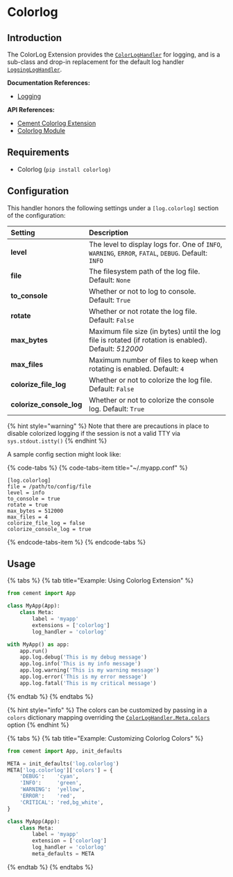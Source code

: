 # Colorlog

## Introduction

The ColorLog Extension provides the [`ColorLogHandler`](http://cement.readthedocs.io/en/3.0/api/ext/ext_colorlog/#cement.ext.ext_colorlog.ColorLogHandler) for logging, and is a sub-class and drop-in replacement for the default log handler [`LoggingLogHandler`](http://cement.readthedocs.io/en/3.0/api/ext/ext_logging/#cement.ext.ext_logging.LoggingLogHandler).

**Documentation References:**

* [Logging](../core-foundation/logging-1.md)

**API References:**

* [Cement Colorlog Extension](http://cement.readthedocs.io/en/3.0/api/ext/ext_colorlog/)
* [Colorlog Module](https://pypi.org/project/colorlog/)

## Requirements

* Colorlog \(`pip install colorlog)`

## Configuration

This handler honors the following settings under a `[log.colorlog]` section of the configuration:

| **Setting** | **Description** |
| :--- | :--- |
| **level** | The level to display logs for.  One of `INFO`, `WARNING`, `ERROR`, `FATAL`, `DEBUG`.  Default: `INFO` |
| **file** | The filesystem path of the log file.  Default: `None` |
| **to\_console** | Whether or not to log to console.  Default: `True` |
| **rotate** | Whether or not rotate the log file.  Default: `False` |
| **max\_bytes** | Maximum file size \(in bytes\) until the log file is rotated \(if rotation is enabled\).  Default: _512000_ |
| **max\_files** | Maximum number of files to keep when rotating is enabled.  Default: `4` |
| **colorize\_file\_log** | Whether or not to colorize the log file.  Default: `False` |
| **colorize\_console\_log** | Whether or not to colorize the console log.  Default: `True` |

{% hint style="warning" %}
Note that there are precautions in place to disable colorized logging if the session is not a valid TTY via `sys.stdout.istty()`
{% endhint %}

A sample config section might look like:

{% code-tabs %}
{% code-tabs-item title="~/.myapp.conf" %}
```text
[log.colorlog]
file = /path/to/config/file
level = info
to_console = true
rotate = true
max_bytes = 512000
max_files = 4
colorize_file_log = false
colorize_console_log = true
```
{% endcode-tabs-item %}
{% endcode-tabs %}

## Usage

{% tabs %}
{% tab title="Example: Using Colorlog Extension" %}
```python
from cement import App

class MyApp(App):
    class Meta:
        label = 'myapp'
        extensions = ['colorlog']
        log_handler = 'colorlog'

with MyApp() as app:
    app.run()
    app.log.debug('This is my debug message')
    app.log.info('This is my info message')
    app.log.warning('This is my warning message')
    app.log.error('This is my error message')
    app.log.fatal('This is my critical message')
```
{% endtab %}
{% endtabs %}

{% hint style="info" %}
The colors can be customized by passing in a `colors` dictionary mapping overriding the [`ColorLogHandler.Meta.colors`](http://cement.readthedocs.io/en/3.0/api/ext/ext_colorlog/#cement.ext.ext_colorlog.ColorLogHandler.Meta.colors) option
{% endhint %}

{% tabs %}
{% tab title="Example: Customizing Colorlog Colors" %}
```python
from cement import App, init_defaults

META = init_defaults('log.colorlog')
META['log.colorlog']['colors'] = {
    'DEBUG':    'cyan',
    'INFO':     'green',
    'WARNING':  'yellow',
    'ERROR':    'red',
    'CRITICAL': 'red,bg_white',
}

class MyApp(App):
    class Meta:
        label = 'myapp'
        extension = ['colorlog']
        log_handler = 'colorlog'
        meta_defaults = META
```
{% endtab %}
{% endtabs %}

